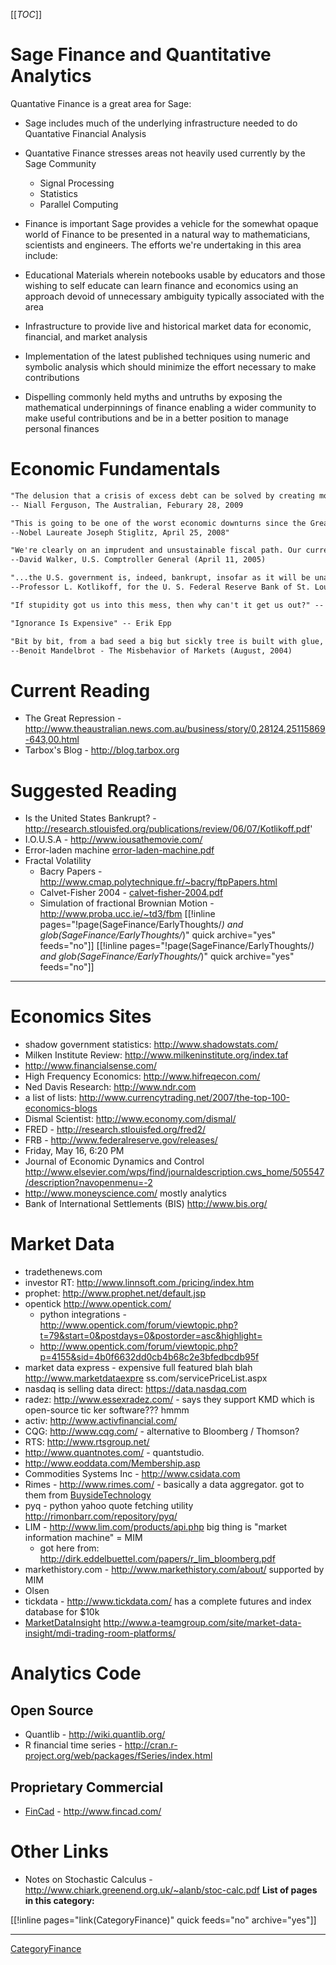 
[[_TOC_]] 


# Sage Finance and Quantitative Analytics

Quantative Finance is a great area for Sage: 

* Sage includes much of the underlying infrastructure needed to do Quantative Financial Analysis 
* Quantative Finance stresses areas not heavily used currently by the Sage Community 
   * Signal Processing 
   * Statistics 
   * Parallel Computing 
* Finance is important 
Sage provides a vehicle for the somewhat opaque world of Finance to be presented in a natural way to mathematicians, scientists and engineers.  The efforts we're undertaking in this area include: 

* Educational Materials wherein notebooks usable by educators and those wishing to self educate can learn finance and economics using an approach devoid of unnecessary ambiguity typically associated with the area 
* Infrastructure to provide live and historical market data for economic, financial, and market analysis 
* Implementation of the latest published techniques using numeric and symbolic analysis which should minimize the effort necessary to make contributions 
* Dispelling commonly held myths and untruths by exposing the mathematical underpinnings of finance enabling a wider community to make useful contributions and be in a better position to manage personal finances 

# Economic Fundamentals


```txt
"The delusion that a crisis of excess debt can be solved by creating more debt is at the heart of the Great Repression. Yet that is precisely what most governments propose to do."
-- Niall Ferguson, The Australian, Feburary 28, 2009

"This is going to be one of the worst economic downturns since the Great Depression."
--Nobel Laureate Joseph Stiglitz, April 25, 2008" 

"We're clearly on an imprudent and unsustainable fiscal path. Our current liabilities and unfunded commitments as of the end of the last fiscal year amounted to over $43 trillion, up to $13 trillion in one year alone."
--David Walker, U.S. Comptroller General (April 11, 2005)

"...the U.S. government is, indeed, bankrupt, insofar as it will be unable to pay its creditors, who, in this context, are current and future generations to whom it has explicitly or implicitly promised future net payments of various kinds..." 
--Professor L. Kotlikoff, for the U. S. Federal Reserve Bank of St. Louis. (July, 2006)

"If stupidity got us into this mess, then why can't it get us out?" -- Will Rogers

"Ignorance Is Expensive" -- Erik Epp

"Bit by bit, from a bad seed a big but sickly tree is built with glue, nails, screws and scaffolding. Conventional economics assumes the financial system is a linear, continuous, rational machine and these false assumptions are built into the risk models used by many of the world's banks. As a result, the odds of financial ruin in a free global market economy have been grossly underestimated. By using such methods there is no limit to how bad a bank's losses can get. Its own bankruptcy is the least of the worries; it will default on its obligations to other banks - and so the losses will spread from one inter-linked financial house to another. Only forceful action by regulators to put a firewall round the sickest firms will stop the crisis spreading. But bad news tends to come in flocks and a bank that weathers one crisis may not survive a second or a third." 
--Benoit Mandelbrot - The Misbehavior of Markets (August, 2004)

```

# Current Reading

* The Great Repression - <a href="http://www.theaustralian.news.com.au/business/story/0,28124,25115869-643,00.html">http://www.theaustralian.news.com.au/business/story/0,28124,25115869-643,00.html</a> 
* Tarbox's Blog - <a href="http://blog.tarbox.org">http://blog.tarbox.org</a> 

# Suggested Reading

* Is the United States Bankrupt? - <a href="http://research.stlouisfed.org/publications/review/06/07/Kotlikoff.pdf">http://research.stlouisfed.org/publications/review/06/07/Kotlikoff.pdf</a>' 
* I.O.U.S.A - <a href="http://www.iousathemovie.com/">http://www.iousathemovie.com/</a> 
* Error-laden machine <a href="SageFinance/EarlyThoughts/error-laden-machine.pdf">error-laden-machine.pdf</a> 
* Fractal Volatility 
   * Bacry Papers - <a href="http://www.cmap.polytechnique.fr/~bacry/ftpPapers.html">http://www.cmap.polytechnique.fr/~bacry/ftpPapers.html</a> 
   * Calvet-Fisher 2004 - <a href="SageFinance/EarlyThoughts/calvet-fisher-2004.pdf">calvet-fisher-2004.pdf</a> 
   * Simulation of fractional Brownian Motion - <a href="http://www.proba.ucc.ie/~td3/fbm">http://www.proba.ucc.ie/~td3/fbm</a> 
[[!inline pages="!page(SageFinance/EarlyThoughts/*) and glob(SageFinance/EarlyThoughts/*)" quick archive="yes" feeds="no"]] [[!inline pages="!page(SageFinance/EarlyThoughts/*) and glob(SageFinance/EarlyThoughts/*)" quick archive="yes" feeds="no"]] 



---

 


# Economics Sites

* shadow government statistics: <a href="http://www.shadowstats.com/">http://www.shadowstats.com/</a> 
* Milken Institute Review: <a href="http://www.milkeninstitute.org/index.taf">http://www.milkeninstitute.org/index.taf</a> 
* <a href="http://www.financialsense.com/">http://www.financialsense.com/</a> 
* High Frequency Economics: <a href="http://www.hifreqecon.com/">http://www.hifreqecon.com/</a> 
* Ned Davis Research: <a href="http://www.ndr.com">http://www.ndr.com</a> 
* a list of lists: <a href="http://www.currencytrading.net/2007/the-top-100-economics-blogs">http://www.currencytrading.net/2007/the-top-100-economics-blogs</a> 
* Dismal Scientist: <a href="http://www.economy.com/dismal/">http://www.economy.com/dismal/</a> 
* FRED - <a href="http://research.stlouisfed.org/fred2/">http://research.stlouisfed.org/fred2/</a> 
* FRB - <a href="http://www.federalreserve.gov/releases/">http://www.federalreserve.gov/releases/</a> 
* Friday, May 16, 6:20 PM 
* Journal of Economic Dynamics and Control <a href="http://www.elsevier.com/wps/find/journaldescription.cws_home/505547/description?navopenmenu=-2">http://www.elsevier.com/wps/find/journaldescription.cws_home/505547/description?navopenmenu=-2</a> 
* <a href="http://www.moneyscience.com/">http://www.moneyscience.com/</a> mostly analytics 
* Bank of International Settlements (BIS) <a href="http://www.bis.org/">http://www.bis.org/</a> 

# Market Data

* tradethenews.com 
* investor RT: <a href="http://www.linnsoft.com./pricing/index.htm">http://www.linnsoft.com./pricing/index.htm</a> 
* prophet: <a href="http://www.prophet.net/default.jsp">http://www.prophet.net/default.jsp</a> 
* opentick <a href="http://www.opentick.com/">http://www.opentick.com/</a> 
   * python integrations - <a href="http://www.opentick.com/forum/viewtopic.php?t=79&amp;start=0&amp;postdays=0&amp;postorder=asc&amp;highlight=">http://www.opentick.com/forum/viewtopic.php?t=79&start=0&postdays=0&postorder=asc&highlight=</a> 
   * <a href="http://www.opentick.com/forum/viewtopic.php?p=4155&amp;sid=4b0f6632dd0cb4b68c2e3bfedbcdb95f">http://www.opentick.com/forum/viewtopic.php?p=4155&sid=4b0f6632dd0cb4b68c2e3bfedbcdb95f</a> 
* market data express - expensive full featured blah blah <a href="http://www.marketdataexpre">http://www.marketdataexpre</a> ss.com/servicePriceList.aspx 
* nasdaq is selling data direct: <a href="https://data.nasdaq.com">https://data.nasdaq.com</a> 
* radez: <a href="http://www.essexradez.com/">http://www.essexradez.com/</a> - says they support KMD which is open-source tic ker software??? hmmm 
* activ: <a href="http://www.activfinancial.com/">http://www.activfinancial.com/</a> 
* CQG: <a href="http://www.cqg.com/">http://www.cqg.com/</a> - alternative to Bloomberg / Thomson? 
* RTS: <a href="http://www.rtsgroup.net/">http://www.rtsgroup.net/</a> 
* <a href="http://www.quantnotes.com/">http://www.quantnotes.com/</a> - quantstudio. 
* <a href="http://www.eoddata.com/Membership.asp">http://www.eoddata.com/Membership.asp</a> 
* Commodities Systems Inc - <a href="http://www.csidata.com">http://www.csidata.com</a> 
* Rimes - <a href="http://www.rimes.com/">http://www.rimes.com/</a> - basically a data aggregator.  got to them from <a href="/BuysideTechnology">BuysideTechnology</a> 
* pyq - python yahoo quote fetching utility <a href="http://rimonbarr.com/repository/pyq/">http://rimonbarr.com/repository/pyq/</a> 
* LIM - <a href="http://www.lim.com/products/api.php">http://www.lim.com/products/api.php</a> big thing is "market information machine" = MIM 
   * got here from: <a href="http://dirk.eddelbuettel.com/papers/r_lim_bloomberg.pdf">http://dirk.eddelbuettel.com/papers/r_lim_bloomberg.pdf</a> 
* markethistory.com - <a href="http://www.markethistory.com/about/">http://www.markethistory.com/about/</a> supported by MIM 
* Olsen 
* tickdata - <a href="http://www.tickdata.com/">http://www.tickdata.com/</a> has a complete futures and index database for $10k 
* <a href="/MarketDataInsight">MarketDataInsight</a> <a href="http://www.a-teamgroup.com/site/market-data-insight/mdi-trading-room-platforms/">http://www.a-teamgroup.com/site/market-data-insight/mdi-trading-room-platforms/</a> 

# Analytics Code


## Open Source

* Quantlib - <a href="http://wiki.quantlib.org/">http://wiki.quantlib.org/</a> 
* R financial time series - <a href="http://cran.r-project.org/web/packages/fSeries/index.html">http://cran.r-project.org/web/packages/fSeries/index.html</a> 

## Proprietary Commercial

* <a href="/FinCad">FinCad</a> - <a href="http://www.fincad.com/">http://www.fincad.com/</a> 

# Other Links

* Notes on Stochastic Calculus - <a href="http://www.chiark.greenend.org.uk/~alanb/stoc-calc.pdf">http://www.chiark.greenend.org.uk/~alanb/stoc-calc.pdf</a> 
**List of pages in this category:** 

[[!inline pages="link(CategoryFinance)" quick feeds="no" archive="yes"]] 



---

 <a href="/CategoryFinance">CategoryFinance</a> 
